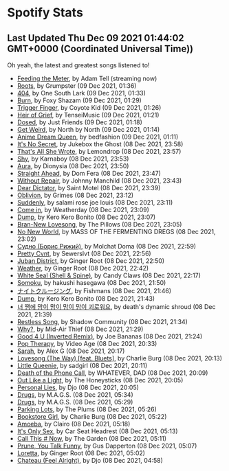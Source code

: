 
# Spotify Stats
## Last Updated Thu Dec 09 2021 01:44:02 GMT+0000 (Coordinated Universal Time))

Oh yeah, the latest and greatest songs listened to!

- [Feeding the Meter](https://www.last.fm/music/Adam+Tell/_/Feeding+the+Meter), by Adam Tell (streaming now)
- [Roots](https://www.last.fm/music/Grumpster/_/Roots), by Grumpster (09 Dec 2021, 01:36)
- [404](https://www.last.fm/music/One+South+Lark/_/404), by One South Lark (09 Dec 2021, 01:33)
- [Burn](https://www.last.fm/music/Foxy+Shazam/_/Burn), by Foxy Shazam (09 Dec 2021, 01:29)
- [Trigger Finger](https://www.last.fm/music/Coyote+Kid/_/Trigger+Finger), by Coyote Kid (09 Dec 2021, 01:26)
- [Heir of Grief](https://www.last.fm/music/TenseiMusic/_/Heir+of+Grief), by TenseiMusic (09 Dec 2021, 01:21)
- [Dosed](https://www.last.fm/music/Just+Friends/_/Dosed), by Just Friends (09 Dec 2021, 01:18)
- [Get Weird](https://www.last.fm/music/North+by+North/_/Get+Weird), by North by North (09 Dec 2021, 01:14)
- [Anime Dream Queen](https://www.last.fm/music/bedfashion/_/Anime+Dream+Queen), by bedfashion (09 Dec 2021, 01:11)
- [It's No Secret](https://www.last.fm/music/Jukebox+the+Ghost/_/It%27s+No+Secret), by Jukebox the Ghost (08 Dec 2021, 23:58)
- [That's All She Wrote](https://www.last.fm/music/Lemondrop/_/That%27s+All+She+Wrote), by Lemondrop (08 Dec 2021, 23:57)
- [Shy](https://www.last.fm/music/Karnaboy/_/Shy), by Karnaboy (08 Dec 2021, 23:53)
- [Aura](https://www.last.fm/music/Dionysia/_/Aura), by Dionysia (08 Dec 2021, 23:50)
- [Straight Ahead](https://www.last.fm/music/Dom+Fera/_/Straight+Ahead), by Dom Fera (08 Dec 2021, 23:47)
- [Without Repair](https://www.last.fm/music/Johnny+Manchild/_/Without+Repair), by Johnny Manchild (08 Dec 2021, 23:43)
- [Dear Dictator](https://www.last.fm/music/Saint+Motel/_/Dear+Dictator), by Saint Motel (08 Dec 2021, 23:39)
- [Oblivion](https://www.last.fm/music/Grimes/_/Oblivion), by Grimes (08 Dec 2021, 23:12)
- [Suddenly](https://www.last.fm/music/salami+rose+joe+louis/_/Suddenly), by salami rose joe louis (08 Dec 2021, 23:11)
- [Come in](https://www.last.fm/music/Weatherday/_/Come+in), by Weatherday (08 Dec 2021, 23:09)
- [Dump](https://www.last.fm/music/Kero+Kero+Bonito/_/Dump), by Kero Kero Bonito (08 Dec 2021, 23:07)
- [Bran-New Lovesong](https://www.last.fm/music/The+Pillows/_/Bran-New+Lovesong), by The Pillows (08 Dec 2021, 23:05)
- [No New World](https://www.last.fm/music/MASS+OF+THE+FERMENTING+DREGS/_/No+New+World), by MASS OF THE FERMENTING DREGS (08 Dec 2021, 23:02)
- [Судно (Борис Рижий)](https://www.last.fm/music/Molchat+Doma/_/%D0%A1%D1%83%D0%B4%D0%BD%D0%BE+(%D0%91%D0%BE%D1%80%D0%B8%D1%81+%D0%A0%D0%B8%D0%B6%D0%B8%D0%B9)), by Molchat Doma (08 Dec 2021, 22:59)
- [Pretty Cvnt](https://www.last.fm/music/Sewerslvt/_/Pretty+Cvnt), by Sewerslvt (08 Dec 2021, 22:56)
- [Juban District](https://www.last.fm/music/Ginger+Root/_/Juban+District), by Ginger Root (08 Dec 2021, 22:50)
- [Weather](https://www.last.fm/music/Ginger+Root/_/Weather), by Ginger Root (08 Dec 2021, 22:42)
- [White Seal (Shell & Spine)](https://www.last.fm/music/Candy+Claws/_/White+Seal+(Shell+&+Spine)), by Candy Claws (08 Dec 2021, 22:17)
- [Somoku](https://www.last.fm/music/hakushi+hasegawa/_/Somoku), by hakushi hasegawa (08 Dec 2021, 21:50)
- [ナイトクルージング](https://www.last.fm/music/Fishmans/_/%E3%83%8A%E3%82%A4%E3%83%88%E3%82%AF%E3%83%AB%E3%83%BC%E3%82%B8%E3%83%B3%E3%82%B0), by Fishmans (08 Dec 2021, 21:46)
- [Dump](https://www.last.fm/music/Kero+Kero+Bonito/_/Dump), by Kero Kero Bonito (08 Dec 2021, 21:43)
- [너 땜에 맘이 맘이 맘이 맘이 괴로워요](https://www.last.fm/music/death%27s+dynamic+shroud/_/%EB%84%88+%EB%95%9C%EC%97%90+%EB%A7%98%EC%9D%B4+%EB%A7%98%EC%9D%B4+%EB%A7%98%EC%9D%B4+%EB%A7%98%EC%9D%B4+%EA%B4%B4%EB%A1%9C%EC%9B%8C%EC%9A%94), by death's dynamic shroud (08 Dec 2021, 21:39)
- [Restless Song](https://www.last.fm/music/Shadow+Community/_/Restless+Song), by Shadow Community (08 Dec 2021, 21:34)
- [Why?](https://www.last.fm/music/Mid-Air+Thief/_/Why%3F), by Mid-Air Thief (08 Dec 2021, 21:29)
- [Good 4 U (Inverted Remix)](https://www.last.fm/music/Joe+Bananas/_/Good+4+U+(Inverted+Remix)), by Joe Bananas (08 Dec 2021, 21:24)
- [Pop Therapy](https://www.last.fm/music/Video+Age/_/Pop+Therapy), by Video Age (08 Dec 2021, 20:33)
- [Sarah](https://www.last.fm/music/Alex+G/_/Sarah), by Alex G (08 Dec 2021, 20:17)
- [Lovesong (The Way) [feat. Bluets]](https://www.last.fm/music/Charlie+Burg/_/Lovesong+(The+Way)+%5Bfeat.+Bluets%5D), by Charlie Burg (08 Dec 2021, 20:13)
- [Little Queenie](https://www.last.fm/music/sadgirl/_/Little+Queenie), by sadgirl (08 Dec 2021, 20:11)
- [Death of the Phone Call](https://www.last.fm/music/WHATEVER,+DAD/_/Death+of+the+Phone+Call), by WHATEVER, DAD (08 Dec 2021, 20:09)
- [Out Like a Light](https://www.last.fm/music/The+Honeysticks/_/Out+Like+a+Light), by The Honeysticks (08 Dec 2021, 20:05)
- [Personal Lies](https://www.last.fm/music/Djo/_/Personal+Lies), by Djo (08 Dec 2021, 20:05)
- [Drugs](https://www.last.fm/music/M.A.G.S./_/Drugs), by M.A.G.S. (08 Dec 2021, 05:34)
- [Drugs](https://www.last.fm/music/M.A.G.S./_/Drugs), by M.A.G.S. (08 Dec 2021, 05:29)
- [Parking Lots](https://www.last.fm/music/The+Plums/_/Parking+Lots), by The Plums (08 Dec 2021, 05:26)
- [Bookstore Girl](https://www.last.fm/music/Charlie+Burg/_/Bookstore+Girl), by Charlie Burg (08 Dec 2021, 05:22)
- [Amoeba](https://www.last.fm/music/Clairo/_/Amoeba), by Clairo (08 Dec 2021, 05:18)
- [It's Only Sex](https://www.last.fm/music/Car+Seat+Headrest/_/It%27s+Only+Sex), by Car Seat Headrest (08 Dec 2021, 05:13)
- [Call This # Now](https://www.last.fm/music/The+Garden/_/Call+This+%23+Now), by The Garden (08 Dec 2021, 05:11)
- [Prune, You Talk Funny](https://www.last.fm/music/Gus+Dapperton/_/Prune,+You+Talk+Funny), by Gus Dapperton (08 Dec 2021, 05:07)
- [Loretta](https://www.last.fm/music/Ginger+Root/_/Loretta), by Ginger Root (08 Dec 2021, 05:02)
- [Chateau (Feel Alright)](https://www.last.fm/music/Djo/_/Chateau+(Feel+Alright)), by Djo (08 Dec 2021, 04:58)
